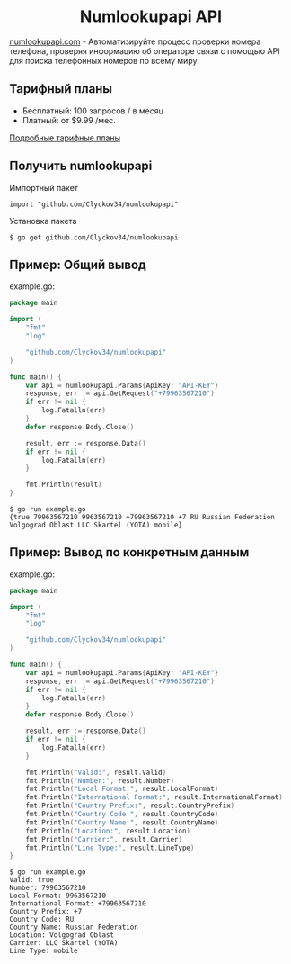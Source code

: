 <div>
    <center>
        <h1>Numlookupapi API</h1>
    </center>
    <p><a href="https://app.numlookupapi.com/" target="_blank">numlookupapi.com</a> - Автоматизируйте процесс проверки номера телефона, проверяя информацию об операторе связи с помощью API для поиска телефонных номеров по всему миру.</p>
<div>
<div>
    <h2>Тарифный планы</h2>
    <ul>
        <li>Бесплатный: 100 запросов / в месяц</li>
        <li>Платный: от $9.99 /мес.</li>
    </ul>
    <p><a href="https://numlookupapi.com/pricing/">Подробные тарифные планы</a></p>
</div>
<div>
    <h2>Получить numlookupapi</h2>
    <p>Импортный пакет</p> 

```
import "github.com/Clyckov34/numlookupapi"
```

<p>Установка пакета</p>

```
$ go get github.com/Clyckov34/numlookupapi
```
</div>
<div>
    <h2>Пример: Общий вывод</h2>
	<p>example.go:</p>

```go
package main

import (
	"fmt"
	"log"

	"github.com/Clyckov34/numlookupapi"
)

func main() {
	var api = numlookupapi.Params{ApiKey: "API-KEY"}
	response, err := api.GetRequest("+79963567210")
	if err != nil {
		log.Fatalln(err)
	}
	defer response.Body.Close()

	result, err := response.Data()
	if err != nil {
		log.Fatalln(err)
	}

	fmt.Println(result)
}

```

```
$ go run example.go
{true 79963567210 9963567210 +79963567210 +7 RU Russian Federation Volgograd Oblast LLC Skartel (YOTA) mobile}
```

</div>
<div>
    <h2>Пример: Вывод по конкретным данным</h2>
    <p>example.go:</p>

```go
package main

import (
	"fmt"
	"log"

	"github.com/Clyckov34/numlookupapi"
)

func main() {
	var api = numlookupapi.Params{ApiKey: "API-KEY"}
	response, err := api.GetRequest("+79963567210")
	if err != nil {
		log.Fatalln(err)
	}
	defer response.Body.Close()

	result, err := response.Data()
	if err != nil {
		log.Fatalln(err)
	}

	fmt.Println("Valid:", result.Valid)
	fmt.Println("Number:", result.Number)
	fmt.Println("Local Format:", result.LocalFormat)
	fmt.Println("International Format:", result.InternationalFormat)
	fmt.Println("Country Prefix:", result.CountryPrefix)
	fmt.Println("Country Code:", result.CountryCode)
	fmt.Println("Country Name:", result.CountryName)
	fmt.Println("Location:", result.Location)
	fmt.Println("Carrier:", result.Carrier)
	fmt.Println("Line Type:", result.LineType)
}

```

```
$ go run example.go
Valid: true
Number: 79963567210
Local Format: 9963567210
International Format: +79963567210
Country Prefix: +7
Country Code: RU
Country Name: Russian Federation
Location: Volgograd Oblast
Carrier: LLC Skartel (YOTA)
Line Type: mobile
```

</div>